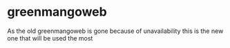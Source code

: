 # greenmangoweb
As the old greenmangoweb is gone because of unavailability this is the new one that will be used the most
